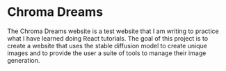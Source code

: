 # Chroma Dreams
The Chroma Dreams website is a test website that I am writing to practice what I have learned doing React tutorials. The goal of this project is to create a website that uses the stable diffusion model to create unique images and to provide the user a suite of tools to manage their image generation.
